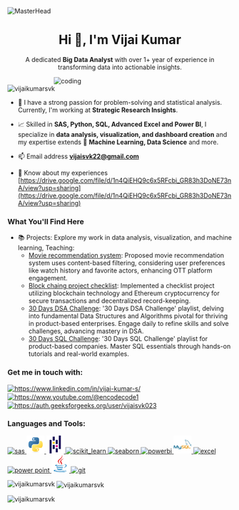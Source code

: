![MasterHead](https://media.licdn.com/dms/image/C4D12AQESj72-s5gEKg/article-cover_image-shrink_720_1280/0/1626753867110?e=2147483647&v=beta&t=JOALVxWjySgR37iCdRMhNGmpCyYYDXlPdWk212JXdII)

<h1 align="center">Hi 👋, I'm Vijai Kumar</h1>
<p align="center">A dedicated <b>Big Data Analyst</b> with over 1+ year of experience in transforming data into actionable insights.</p>

<img align="right" alt = "coding" width = "400" src = "https://lh3.googleusercontent.com/proxy/8X4QFvKnYpHMI-GjWM9cn2G4Ibnd_zmZilloWbcZMH3I-IIhWSnwkKNjNBTYvad7phQt5W3fdh9Al2-A1M67ypANZ8-zMrhJumWARdrtjy5edTEbVro">
<!-- <img align="right" alt = "coding" width = "400" src = "https://media.licdn.com/dms/image/C4E12AQHhfpP2slLoXw/article-cover_image-shrink_600_2000/0/1578791251071?e=2147483647&v=beta&t=z0mDGgtn6FZAR_FAWN0lu2QP80ugvAfOnWcJ3acz7Rk"> -->
<!-- <img align="right" alt = "coding" width = "400" src = "https://miro.medium.com/v2/resize:fit:828/format:webp/1*Urc28sbnORGOW5oyohQ06g.gif"> -->

<p align="left"> <img src="https://komarev.com/ghpvc/?username=vijaikumarsvk&label=Profile%20views&color=0e75b6&style=flat" alt="vijaikumarsvk" /> </p>

- 🧐 I have a strong passion for problem-solving and statistical analysis. Currently, I'm working at **Strategic Research Insights**.

- 📈 Skilled in **SAS, Python, SQL, Advanced Excel and Power BI**, I specialize in **data analysis, visualization, and dashboard creation** and my expertise extends 🌱 **Machine Learning, Data Science** and more.

- 📫 Email address **vijaisvk22@gmail.com**

- 📄 Know about my experiences [https://drive.google.com/file/d/1n4QiEHQ9c6x5RFcbi_GR83h3DoNE73nA/view?usp=sharing](https://drive.google.com/file/d/1n4QiEHQ9c6x5RFcbi_GR83h3DoNE73nA/view?usp=sharing)

### What You'll Find Here

- 📚 Projects: Explore my work in data analysis, visualization, and machine learning, Teaching:
  - [Movie recommendation system](https://github.com/VijaikumarSVK/Movie-recommendation-System): Proposed movie recommendation system uses content-based filtering, considering user preferences like watch history and favorite actors, enhancing OTT platform engagement.
  - [Block chaing project checklist](https://github.com/VijaikumarSVK/BlockChain-Project-Check-List): Implemented a checklist project utilizing blockchain technology and Ethereum cryptocurrency for secure transactions and decentralized record-keeping.
  - [30 Days DSA Challenge](https://github.com/VijaikumarSVK/30-Days-DSA-Challenge): '30 Days DSA Challenge' playlist, delving into fundamental Data Structures and Algorithms pivotal for thriving in product-based enterprises. Engage daily to refine skills and solve challenges, advancing mastery in DSA.
  - [30 Days SQL Challenge](https://github.com/VijaikumarSVK/30-Days-SQL-Challenge): '30 Days SQL Challenge' playlist for product-based companies. Master SQL essentials through hands-on tutorials and real-world examples.

<h3 align="left">Get me in touch with:</h3>
<p align="left">
<a href="https://linkedin.com/in/https://www.linkedin.com/in/vijai-kumar-s/" target="blank"><img align="center" src="https://raw.githubusercontent.com/rahuldkjain/github-profile-readme-generator/master/src/images/icons/Social/linked-in-alt.svg" alt="https://www.linkedin.com/in/vijai-kumar-s/" height="30" width="40" /></a>
<a href="https://www.youtube.com/c/https://www.youtube.com/@encodecode1" target="blank"><img align="center" src="https://raw.githubusercontent.com/rahuldkjain/github-profile-readme-generator/master/src/images/icons/Social/youtube.svg" alt="https://www.youtube.com/@encodecode1" height="30" width="40" /></a>
<a href="https://auth.geeksforgeeks.org/user/https://auth.geeksforgeeks.org/user/vijaisvk023" target="blank"><img align="center" src="https://raw.githubusercontent.com/rahuldkjain/github-profile-readme-generator/master/src/images/icons/Social/geeks-for-geeks.svg" alt="https://auth.geeksforgeeks.org/user/vijaisvk023" height="30" width="40" /></a>
</p>

<h3 align="left">Languages and Tools:</h3>
<p align="left"> 
  <a href="https://www.sas.com/en_in/home.html" target="_blank" rel="noreferrer"> <img src="https://seeklogo.com/images/S/sas-logo-5B2DD6956B-seeklogo.com.png" alt="sas" width="60" height="30"/> </a> 
  <a href="https://www.python.org" target="_blank" rel="noreferrer"> <img src="https://raw.githubusercontent.com/devicons/devicon/master/icons/python/python-original.svg" alt="python" width="40" height="40"/> </a> 
  <a href="https://pandas.pydata.org/" target="_blank" rel="noreferrer"> <img src="https://raw.githubusercontent.com/devicons/devicon/2ae2a900d2f041da66e950e4d48052658d850630/icons/pandas/pandas-original.svg" alt="pandas" width="40" height="40"/> </a> 
  <a href="https://scikit-learn.org/" target="_blank" rel="noreferrer"> <img src="https://upload.wikimedia.org/wikipedia/commons/0/05/Scikit_learn_logo_small.svg" alt="scikit_learn" width="40" height="40"/> </a> 
  <a href="https://seaborn.pydata.org/" target="_blank" rel="noreferrer"> <img src="https://seaborn.pydata.org/_images/logo-mark-lightbg.svg" alt="seaborn" width="40" height="40"/> </a> 
  <a href="https://powerbi.microsoft.com/en-us/desktop/" target="_blank" rel="noreferrer"> <img src="https://seeklogo.com/images/P/power-bi-icon-logo-E1B451ED39-seeklogo.com.png" alt="powerbi" width="40" height="40"/> </a> 
  <a href="https://www.mysql.com/" target="_blank" rel="noreferrer"> <img src="https://raw.githubusercontent.com/devicons/devicon/master/icons/mysql/mysql-original-wordmark.svg" alt="mysql" width="40" height="40"/> </a>
  <a href="https://www.microsoft.com/en-in/microsoft-365/excel" target="_blank" rel="noreferrer"> <img src="https://seeklogo.com/images/E/excel-logo-7C7437414C-seeklogo.com.png" alt="excel" width="40" height="40"/> </a>
  <a href="https://www.microsoft.com/en-in/microsoft-365/powerpoint" target="_blank" rel="noreferrer"> <img src="https://seeklogo.com/images/M/microsoft-powerpoint-logo-5377A49D19-seeklogo.com.png" alt="power point" width="40" height="40"/> </a>  
  <a href="https://www.java.com" target="_blank" rel="noreferrer"> <img src="https://raw.githubusercontent.com/devicons/devicon/master/icons/java/java-original.svg" alt="java" width="40" height="40"/> </a> 
  <a href="https://git-scm.com/" target="_blank" rel="noreferrer"> <img src="https://www.vectorlogo.zone/logos/git-scm/git-scm-icon.svg" alt="git" width="40" height="40"/> </a> 
</p>

<p><img align="left" src="https://github-readme-stats.vercel.app/api/top-langs?username=vijaikumarsvk&show_icons=true&locale=en&layout=compact" alt="vijaikumarsvk" /></p>

<p>&nbsp;<img align="center" src="https://github-readme-stats.vercel.app/api?username=vijaikumarsvk&show_icons=true&locale=en" alt="vijaikumarsvk" /></p>

<p><img align="center" src="https://github-readme-streak-stats.herokuapp.com/?user=vijaikumarsvk&" alt="vijaikumarsvk" /></p>
